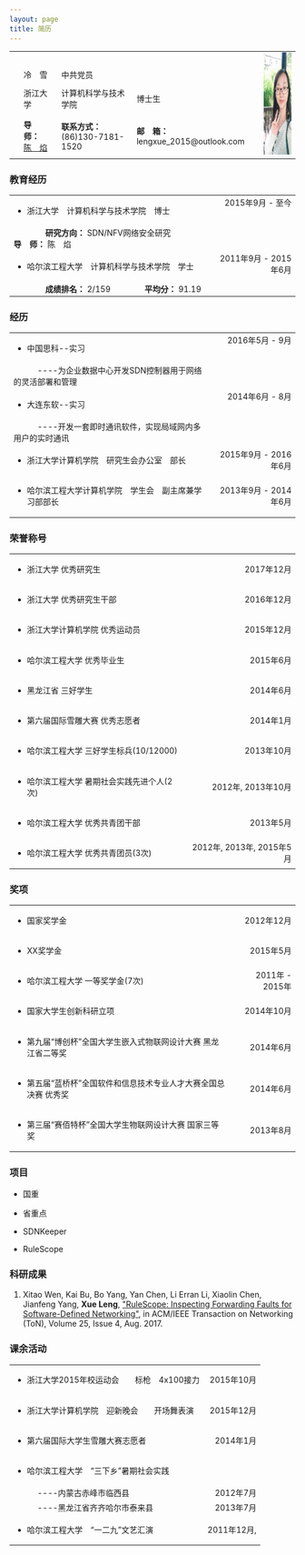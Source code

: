 ```yaml
---
layout: page
title: 简历 
---
```

<table>
	<tr>
		<td rowspan="4">&nbsp;</td>
		<td align="center" colspan="3">&nbsp;</td>
		<td align="center" rowspan="4" style="vertical-align:middle"><img src="/images/leng/resume/myself.jpg" width="140" height="180" /></td>
	</tr>
	<tr>
		<td align="left">冷&emsp;雪</td>
		<td align="left">中共党员</td>
		<td align="left"></td>
	</tr>
	<tr>
		<td align="left">浙江大学</td>
		<td align="left">计算机科学与技术学院</td>
		<td align="left">博士生</td> 		
	</tr>
	<tr>
		<td align="left"><strong>导&emsp;师：</strong><a href="http://www.cs.northwestern.edu/~ychen/">陈&emsp;焰</a></td>
		<td align="left"><strong>联系方式：</strong>(86)130-7181-1520</td>
		<td align="left"><strong>邮&emsp;箱：</strong>lengxue_2015@outlook.com</td>
	</tr>
</table>

### 教育经历
<table>
	<tr>
		<td align="left"><ul><li>浙江大学&emsp;计算机科学与技术学院&emsp;博士</li></ul></td>
		<td align="right" rowspan="2" style="vertical-align:text-top">2015年9月&nbsp;-&nbsp;至今</td>
	</tr>
	<tr>
		<td align="left">&emsp;&emsp;&emsp;&emsp;<strong>研究方向：</strong>&nbsp;SDN/NFV网络安全研究 &emsp;&emsp;&emsp;&emsp;<strong>导&emsp;师：</strong>&nbsp;陈&emsp;焰</td>
	</tr>
	<tr>
		<td align="left"><ul><li>哈尔滨工程大学&emsp;计算机科学与技术学院&emsp;学士</li></ul></td>
		<td align="right" rowspan="2" style="vertical-align:text-top">2011年9月&nbsp;-&nbsp;2015年6月</td>
	</tr>
	<tr>
		<td align="left">&emsp;&emsp;&emsp;&emsp;<strong>成绩排名：</strong>&nbsp;2/159 &emsp;&emsp;&emsp;&emsp;<strong>平均分：</strong>&nbsp;91.19</td>
	</tr>
</table>

### 经历
<table>
	<tr>
		<td align="left"><ul><li>中国思科--实习</li></ul></td>
		<td align="right" rowspan="2" style="vertical-align:text-top">2016年5月&nbsp;-&nbsp;9月</td>
	</tr>
	<tr>
		<td align="left">&emsp;&emsp;&emsp;----为企业数据中心开发SDN控制器用于网络的灵活部署和管理</td>
	</tr>
	<tr>
		<td align="left"><ul><li>大连东软--实习</li></ul></td>
		<td align="right" rowspan="2" style="vertical-align:text-top">2014年6月&nbsp;-&nbsp;8月</td>
	</tr>
	<tr>
		<td align="left">&emsp;&emsp;&emsp;----开发一套即时通讯软件，实现局域网内多用户的实时通讯</td>
	</tr>
	<tr>
		<td align="left"><ul><li>浙江大学计算机学院&emsp;研究生会办公室&emsp;部长</li></ul></td>
		<td align="right">2015年9月&nbsp;-&nbsp;2016年6月</td>
	</tr>
	<tr>
		<td align="left"><ul><li>哈尔滨工程大学计算机学院&emsp;学生会&emsp;副主席兼学习部部长</li></ul></td>
		<td align="right">2013年9月&nbsp;-&nbsp;2014年6月</td>
	</tr>
</table>

### 荣誉称号
<table>
	<tr>
		<td align="left"><ul><li>浙江大学&nbsp;优秀研究生</li></ul></td>
		<td align="right"><a href="http://www.lengxue.space/images/leng/resume/excellent_leader_zju.jpg"><i class='social fa fa-weibo'></i></a> 2017年12月</td>
	</tr>
	<tr>
		<td align="left"><ul><li>浙江大学&nbsp;优秀研究生干部</li></ul></td>
		<td align="right"><a href="http://www.lengxue.space/images/leng/resume/excellent_leader_zju.jpg"><i class='social fa fa-weibo'></i></a> 2016年12月</td>
	</tr>
	<tr>
		<td align="left"><ul><li>浙江大学计算机学院&nbsp;优秀运动员</li></ul></td>
		<td align="right"><a href="http://www.lengxue.space/images/leng/resume/excellent_leader_zju.jpg"><i class='social fa fa-weibo'></i></a> 2015年12月</td>
	</tr>
	<tr>
		<td align="left"><ul><li>哈尔滨工程大学&nbsp;优秀毕业生</li></ul></td>
		<td align="right"><a href="http://www.lengxue.space/images/leng/resume/excellent_leader_zju.jpg"><i class='social fa fa-weibo'></i></a> 2015年6月</td>
	</tr>
	<tr>
		<td align="left"><ul><li>黑龙江省&nbsp;三好学生</li></ul></td>
		<td align="right"><a href="http://www.lengxue.space/images/leng/resume/excellent_leader_zju.jpg"><i class='social fa fa-weibo'></i></a> 2014年6月</td>
	</tr>
	<tr>
		<td align="left"><ul><li>第六届国际雪雕大赛&nbsp;优秀志愿者</li></ul></td>
		<td align="right"><a href="http://www.lengxue.space/images/leng/resume/excellent_leader_zju.jpg"><i class='social fa fa-weibo'></i></a> 2014年1月</td>
	</tr>
	<tr>
		<td align="left"><ul><li>哈尔滨工程大学&nbsp;三好学生标兵(10/12000)</li></ul></td>
		<td align="right"><a href="http://www.lengxue.space/images/leng/resume/excellent_leader_zju.jpg"><i class='social fa fa-weibo'></i></a> 2013年10月</td>
	</tr>
	<tr>
		<td align="left"><ul><li>哈尔滨工程大学&nbsp;暑期社会实践先进个人(2次)</li></ul></td>
		<td align="right"><a href="http://www.lengxue.space/images/leng/resume/excellent_leader_zju.jpg"><i class='social fa fa-weibo'></i></a> 2012年,&nbsp;2013年10月</td>
	</tr>
	<tr>
		<td align="left"><ul><li>哈尔滨工程大学&nbsp;优秀共青团干部</li></ul></td>
		<td align="right"><a href="http://www.lengxue.space/images/leng/resume/excellent_leader_zju.jpg"><i class='social fa fa-weibo'></i></a> 2013年5月</td>
	</tr>
	<tr>
		<td align="left"><ul><li>哈尔滨工程大学&nbsp;优秀共青团员(3次)</li></ul></td>
		<td align="right"><a href="http://www.lengxue.space/images/leng/resume/excellent_leader_zju.jpg"><i class='social fa fa-weibo'></i></a> 2012年,&nbsp;2013年,&nbsp;2015年5月</td>
	</tr>
</table>

### 奖项
<table>
	<tr>
		<td align="left"><ul><li>国家奖学金</li></ul></td>
		<td align="right"><a href="http://www.lengxue.space/images/leng/resume/excellent_leader_zju.jpg"><i class='social fa fa-weibo'></i></a> 2012年12月</td>
	</tr>
	<tr>
		<td align="left"><ul><li>XX奖学金</li></ul></td>
		<td align="right"><a href="http://www.lengxue.space/images/leng/resume/excellent_leader_zju.jpg"><i class='social fa fa-weibo'></i></a> 2015年5月</td>
	</tr>
	<tr>
		<td align="left"><ul><li>哈尔滨工程大学&nbsp;一等奖学金(7次)</li></ul></td>
		<td align="right"><a href="http://www.lengxue.space/images/leng/resume/excellent_leader_zju.jpg"><i class='social fa fa-weibo'></i></a> 2011年&nbsp;-&nbsp;2015年</td>
	</tr>
	<tr>
		<td align="left"><ul><li>国家大学生创新科研立项</li></ul></td>
		<td align="right"><a href="http://www.lengxue.space/images/leng/resume/excellent_leader_zju.jpg"><i class='social fa fa-weibo'></i></a> 2014年10月</td>
	</tr>
	<tr>
		<td align="left"><ul><li>第九届“博创杯”全国大学生嵌入式物联网设计大赛&nbsp;黑龙江省二等奖</li></ul></td>
		<td align="right"><a href="http://www.lengxue.space/images/leng/resume/excellent_leader_zju.jpg"><i class='social fa fa-weibo'></i></a> 2014年6月</td>
	</tr>
	<tr>
		<td align="left"><ul><li>第五届“蓝桥杯”全国软件和信息技术专业人才大赛全国总决赛&nbsp;优秀奖</li></ul></td>
		<td align="right"><a href="http://www.lengxue.space/images/leng/resume/excellent_leader_zju.jpg"><i class='social fa fa-weibo'></i></a> 2014年6月</td>
	</tr>
	<tr>
		<td align="left"><ul><li>第三届“赛佰特杯”全国大学生物联网设计大赛&nbsp;国家三等奖</li></ul></td>
		<td align="right"><a href="http://www.lengxue.space/images/leng/resume/excellent_leader_zju.jpg"><i class='social fa fa-weibo'></i></a> 2013年8月</td>
	</tr>
</table>

### 项目
 * 国重

 * 省重点

 * SDNKeeper

 * RuleScope
 
### 科研成果
  1. Xitao Wen, Kai Bu, Bo Yang, Yan Chen, Li Erran Li, Xiaolin Chen, Jianfeng Yang, **Xue Leng**, <a href="http://www.lengxue.space/images/leng/resume/RuleScope_ToN.pdf">"RuleScope: Inspecting Forwarding Faults for Software-Defined Networking"</a>, in ACM/IEEE Transaction on Networking (ToN), Volume 25, Issue 4, Aug. 2017.

### 课余活动
<table>
	<tr>
		<td align="left"><ul><li>浙江大学2015年校运动会&emsp;&emsp;标枪&emsp;4x100接力</li></ul></td>
		<td align="right">2015年10月</td>
	</tr>
	<tr>
		<td align="left"><ul><li>浙江大学计算机学院&emsp;迎新晚会&emsp;&emsp;开场舞表演</li></ul></td>
		<td align="right">2015年12月</td>
	</tr>
	<tr>
		<td align="left"><ul><li>第六届国际大学生雪雕大赛志愿者</li></ul></td>
		<td align="right">2014年1月</td>
	</tr>
	<tr>
		<td align="left"><ul><li>哈尔滨工程大学&emsp;“三下乡”暑期社会实践</li></ul></td>
		<td align="right">&nbsp;</td>
	</tr>
	<tr>
		<td align="left">&emsp;&emsp;&emsp;----内蒙古赤峰市临西县</td>
		<td align="right">2012年7月</td>
	</tr>
	<tr>
		<td align="left">&emsp;&emsp;&emsp;----黑龙江省齐齐哈尔市泰来县</td>
		<td align="right">2013年7月</td>
	</tr>
	<tr>
		<td align="left"><ul><li>哈尔滨工程大学&emsp;“一二九”文艺汇演</li></ul></td>
		<td align="right">2011年12月,</td>
	</tr>
</table>
